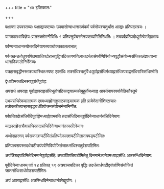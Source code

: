 +++
title = "४४ इष्टिकालः"

+++

पक्षान्ता उपवस्तव्याः पक्षाद्यायष्टव्याः उपवासोन्वाधानाख्यंकर्म पर्वणोयश्चतुर्थांश आद्याः प्रतिपदस्त्रयः ।

यागकालःसविज्ञेयः प्रातरुक्तोमनीषिभिः १ प्रतिपत्तुर्यचरणेनयष्टव्यमितिस्थितिः । तत्रपर्वप्रतिपदोःपूर्णत्वेसंदेहाभावः

पर्वण्यन्वाधानस्योत्तरदिनेयागस्ययथोक्तकाललाभात्

पर्वनखन्डत्वेतुपर्वापेक्षयाप्रतिपदोहासवृद्धिघटिकागणयित्वातदर्धहासेपर्वणिवियोज्यवृद्धौसंयोज्यसंधिकालंज्ञात्वान्वाधानादिकालोनिर्णेतव्यः

यत्रहासवृद्धीनस्तत्रयथास्थितःस्पष्ट एवसंधिः तत्रसंधिश्चतुर्विधःपूर्वाह्णसंधिर्मध्याह्नसंधिरपराह्णसंधिरात्रिसंधिश्चेति

द्वेधाविभक्तदिनस्यपूर्वार्धंपूर्वाह्नः

अपरार्ध अपराह्णः पूर्वाह्णापराह्णसंधिभूतोघटिकाद्वयात्मकोमुहूर्तोमध्याह्न आवर्तनापरपर्यायैतिकौस्तुभे

उभयसंधिरेकपलात्मक एवमध्याह्नोनतुघाटकाद्वयात्मक इति प्रायेणेदानींशिष्टाचारः तत्रोक्तरीत्यार्‍हासवृद्ध्यर्धवियोजनसंयोजनेनानिर्णीतः

पर्वप्रतिपदोःसंधिर्यदिपूर्वाह्णेमध्याह्नेवाभवति तदासंधिदिनात्पूर्वदिनेन्वाधानंसंधिदिनेयागः

यद्यपराह्णेरात्रौवासंधिस्तदासंधिदिनेन्वाधानंतत्परदिनेयागः

अथोदाहरणम् पर्वसप्तदशघटीमितंप्रतिपदेकादशघटीमितातत्रषड्‌घटीमितः

प्रतिपत्क्शयस्तदर्धघटीत्रयंपर्वणिवियोजितंजातःसंधिश्चतुर्दशघटिमितः

अयंत्रिंशद्‌घटिमितेदिनमानेपूर्वाह्णसंहिः अष्टाविंशतिघटीमितेतु दिनमानेऽयमेवमध्याह्णसंधिः अत्रसन्धिदिनेयागः

पूर्वदिनेन्वाधानम् पर्व १४ प्रतिपत् १९ अत्रपञ्चघटिका वृद्धिः तदर्धसार्धघटीद्वयंपर्वणिसंयोजितं जातःसंधिःसार्धषोडशघटीमितः

अयं अपराह्णसंधिः अत्रस्म्धिदिनेन्वाधानंपरेद्युर्यागः ।
